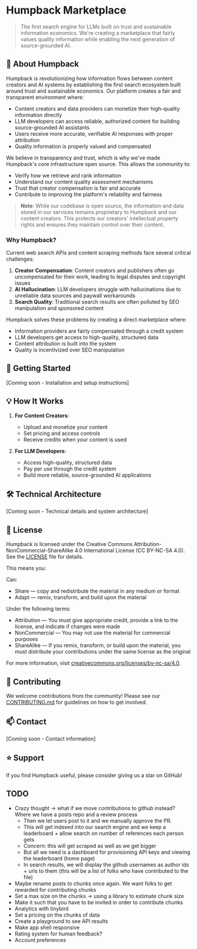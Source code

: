 # Humpback Marketplace

> The first search engine for LLMs built on trust and sustainable information economics. We're creating a marketplace that fairly values quality information while enabling the next generation of source-grounded AI.

## 🐋 About Humpback

Humpback is revolutionizing how information flows between content creators and AI systems by establishing the first search ecosystem built around trust and sustainable economics. Our platform creates a fair and transparent environment where:

- Content creators and data providers can monetize their high-quality information directly
- LLM developers can access reliable, authorized content for building source-grounded AI assistants
- Users receive more accurate, verifiable AI responses with proper attribution
- Quality information is properly valued and compensated

We believe in transparency and trust, which is why we've made Humpback's core infrastructure open source. This allows the community to:

- Verify how we retrieve and rank information
- Understand our content quality assessment mechanisms
- Trust that creator compensation is fair and accurate
- Contribute to improving the platform's reliability and fairness

> **Note**: While our codebase is open source, the information and data stored in our services remains proprietary to Humpback and our content creators. This protects our creators' intellectual property rights and ensures they maintain control over their content.

### Why Humpback?

Current web search APIs and content scraping methods face several critical challenges:

1. **Creator Compensation**: Content creators and publishers often go uncompensated for their work, leading to legal disputes and copyright issues
2. **AI Hallucination**: LLM developers struggle with hallucinations due to unreliable data sources and paywall workarounds
3. **Search Quality**: Traditional search results are often polluted by SEO manipulation and sponsored content

Humpback solves these problems by creating a direct marketplace where:

- Information providers are fairly compensated through a credit system
- LLM developers get access to high-quality, structured data
- Content attribution is built into the system
- Quality is incentivized over SEO manipulation

## 🚀 Getting Started

[Coming soon - Installation and setup instructions]

## 💡 How It Works

1. **For Content Creators**:

   - Upload and monetize your content
   - Set pricing and access controls
   - Receive credits when your content is used

2. **For LLM Developers**:
   - Access high-quality, structured data
   - Pay per use through the credit system
   - Build more reliable, source-grounded AI applications

## 🛠️ Technical Architecture

[Coming soon - Technical details and system architecture]

## 📜 License

Humpback is licensed under the Creative Commons Attribution-NonCommercial-ShareAlike 4.0 International License (CC BY-NC-SA 4.0). See the [LICENSE](LICENSE) file for details.

This means you:

Can:

- Share — copy and redistribute the material in any medium or format
- Adapt — remix, transform, and build upon the material

Under the following terms:

- Attribution — You must give appropriate credit, provide a link to the license, and indicate if changes were made
- NonCommercial — You may not use the material for commercial purposes
- ShareAlike — If you remix, transform, or build upon the material, you must distribute your contributions under the same license as the original

For more information, visit [creativecommons.org/licenses/by-nc-sa/4.0](https://creativecommons.org/licenses/by-nc-sa/4.0/).

## 🤝 Contributing

We welcome contributions from the community! Please see our [CONTRIBUTING.md](CONTRIBUTING.md) for guidelines on how to get involved.

## 📫 Contact

[Coming soon - Contact information]

## ⭐ Support

If you find Humpback useful, please consider giving us a star on GitHub!

## TODO

- Crazy thought -> what if we move contributions to github instead? Where we have a posts repo and a review process
  - Then we let users post to it and we manually approve the PR.
  - This will get indexed into our search engine and we keep a leaderboard + allow search on number of references each person gets
  - Concern: this will get scraped as well as we get bigger
  - But all we need is a dashboard for provisioning API keys and viewing the leaderboard (home page)
  - In search results, we will display the github usernames as author ids + urls to them (this will be a list of folks who have contributed to the file)
- Maybe rename posts to chunks once again. We want folks to get rewarded for contributing chunks
- Set a max size on the chunks -> using a library to estimate chunk size
- Make it such that you have to be invited in order to contribute chunks
- Analytics with tinybird
- Set a pricing on the chunks of data
- Create a playground to see API results
- Make app shell responsive
- Rating system for human feedback?
- Account preferences
